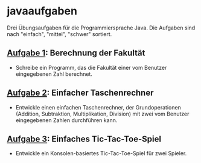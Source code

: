 # javaaufgaben
Drei Übungsaufgaben für die Programmiersprache Java. Die Aufgaben sind nach "einfach", "mittel", "schwer" sortiert.


## [Aufgabe 1](https://github.com/Niclassslua/javaaufgaben/blob/main/Aufgabe1/Aufgabenstellung.md): Berechnung der Fakultät
- Schreibe ein Programm, das die Fakultät einer vom Benutzer eingegebenen Zahl berechnet.

## [Aufgabe 2](https://github.com/Niclassslua/javaaufgaben/blob/main/Aufgabe2/Aufgabenstellung.md): Einfacher Taschenrechner
- Entwickle einen einfachen Taschenrechner, der Grundoperationen (Addition, Subtraktion, Multiplikation, Division) mit zwei vom Benutzer eingegebenen Zahlen durchführen kann.

## [Aufgabe 3](https://github.com/Niclassslua/javaaufgaben/blob/main/Aufgabe3/Aufgabenstellung.md): Einfaches Tic-Tac-Toe-Spiel
- Entwickle ein Konsolen-basiertes Tic-Tac-Toe-Spiel für zwei Spieler.
